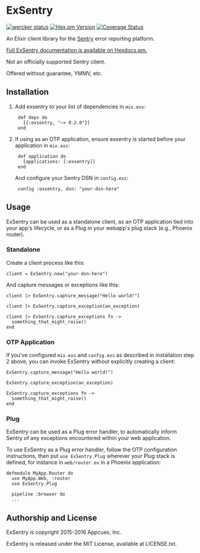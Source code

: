 # ExSentry

[![wercker status](https://app.wercker.com/status/e3f67da2ef0e409a62bb6bd65a50e7d7/s/master "wercker status")](https://app.wercker.com/project/bykey/e3f67da2ef0e409a62bb6bd65a50e7d7)
[![Hex.pm Version](http://img.shields.io/hexpm/v/exsentry.svg?style=flat)](https://hex.pm/packages/exsentry)
[![Coverage
Status](https://coveralls.io/repos/appcues/exsentry/badge.svg?branch=master&service=github)](https://coveralls.io/github/appcues/exsentry?branch=master)

An Elixir client library for the [Sentry](https://getsentry.com) error
reporting platform.

[Full ExSentry documentation is available on
Hexdocs.pm.](http://hexdocs.pm/exsentry/ExSentry.html)

Not an officially supported Sentry client.

Offered without guarantee, YMMV, etc.


## Installation

1. Add exsentry to your list of dependencies in `mix.exs`:

        def deps do
          [{:exsentry, "~> 0.2.0"}]
        end

2. If using as an OTP application, ensure exsentry is started
   before your application in `mix.exs`:

        def application do
          [applications: [:exsentry]]
        end

   And configure your Sentry DSN in `config.exs`:

        config :exsentry, dsn: "your-dsn-here"


## Usage

ExSentry can be used as a standalone client, as an OTP application tied
into your app's lifecycle, or as a Plug in your webapp's plug stack (e.g.,
Phoenix router).

### Standalone

Create a client process like this:

    client = ExSentry.new("your-dsn-here")

And capture messages or exceptions like this:

    client |> ExSentry.capture_message("Hello world!")

    client |> ExSentry.capture_exception(an_exception)

    client |> ExSentry.capture_exceptions fn ->
      something_that_might_raise()
    end


### OTP Application

If you've configured `mix.exs` and `config.exs` as described in
installation step 2 above, you can invoke ExSentry without
explicitly creating a client:

    ExSentry.capture_message("Hello world!")

    ExSentry.capture_exception(an_exception)

    ExSentry.capture_exceptions fn ->
      something_that_might_raise()
    end


### Plug

ExSentry can be used as a Plug error handler, to automatically inform
Sentry of any exceptions encountered within your web application.

To use ExSentry as a Plug error handler, follow the OTP configuration
instructions, then put `use ExSentry.Plug` wherever your Plug stack is
defined, for instance in `web/router.ex` in a Phoenix application:

    defmodule MyApp.Router do
      use MyApp.Web, :router
      use ExSentry.Plug

      pipeline :browser do
      ...


## Authorship and License

ExSentry is copyright 2015-2016 Appcues, Inc.

ExSentry is released under the MIT License, available at LICENSE.txt.

